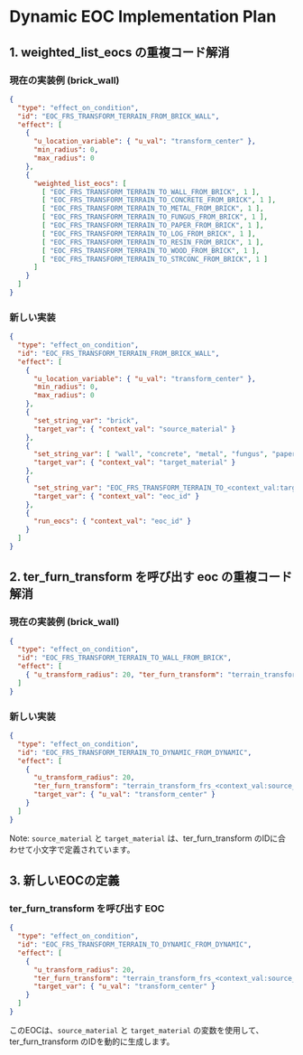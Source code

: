 # Dynamic EOC Implementation Plan

## 1. weighted_list_eocs の重複コード解消

### 現在の実装例 (brick_wall)
```json
{
  "type": "effect_on_condition",
  "id": "EOC_FRS_TRANSFORM_TERRAIN_FROM_BRICK_WALL",
  "effect": [
    {
      "u_location_variable": { "u_val": "transform_center" },
      "min_radius": 0,
      "max_radius": 0
    },
    {
      "weighted_list_eocs": [
        [ "EOC_FRS_TRANSFORM_TERRAIN_TO_WALL_FROM_BRICK", 1 ],
        [ "EOC_FRS_TRANSFORM_TERRAIN_TO_CONCRETE_FROM_BRICK", 1 ],
        [ "EOC_FRS_TRANSFORM_TERRAIN_TO_METAL_FROM_BRICK", 1 ],
        [ "EOC_FRS_TRANSFORM_TERRAIN_TO_FUNGUS_FROM_BRICK", 1 ],
        [ "EOC_FRS_TRANSFORM_TERRAIN_TO_PAPER_FROM_BRICK", 1 ],
        [ "EOC_FRS_TRANSFORM_TERRAIN_TO_LOG_FROM_BRICK", 1 ],
        [ "EOC_FRS_TRANSFORM_TERRAIN_TO_RESIN_FROM_BRICK", 1 ],
        [ "EOC_FRS_TRANSFORM_TERRAIN_TO_WOOD_FROM_BRICK", 1 ],
        [ "EOC_FRS_TRANSFORM_TERRAIN_TO_STRCONC_FROM_BRICK", 1 ]
      ]
    }
  ]
}
```

### 新しい実装
```json
{
  "type": "effect_on_condition",
  "id": "EOC_FRS_TRANSFORM_TERRAIN_FROM_BRICK_WALL",
  "effect": [
    {
      "u_location_variable": { "u_val": "transform_center" },
      "min_radius": 0,
      "max_radius": 0
    },
    {
      "set_string_var": "brick",
      "target_var": { "context_val": "source_material" }
    },
    {
      "set_string_var": [ "wall", "concrete", "metal", "fungus", "paper", "log", "resin", "wood", "strconc" ],
      "target_var": { "context_val": "target_material" }
    },
    {
      "set_string_var": "EOC_FRS_TRANSFORM_TERRAIN_TO_<context_val:target_material>_FROM_<context_val:source_material>",
      "target_var": { "context_val": "eoc_id" }
    },
    {
      "run_eocs": { "context_val": "eoc_id" }
    }
  ]
}
```

## 2. ter_furn_transform を呼び出す eoc の重複コード解消

### 現在の実装例 (brick_wall)
```json
{
  "type": "effect_on_condition",
  "id": "EOC_FRS_TRANSFORM_TERRAIN_TO_WALL_FROM_BRICK",
  "effect": [
    { "u_transform_radius": 20, "ter_furn_transform": "terrain_transform_frs_brick_to_wall", "target_var": { "u_val": "transform_center" } }
  ]
}
```

### 新しい実装
```json
{
  "type": "effect_on_condition",
  "id": "EOC_FRS_TRANSFORM_TERRAIN_TO_DYNAMIC_FROM_DYNAMIC",
  "effect": [
    {
      "u_transform_radius": 20,
      "ter_furn_transform": "terrain_transform_frs_<context_val:source_material>_to_<context_val:target_material>",
      "target_var": { "u_val": "transform_center" }
    }
  ]
}
```

Note: `source_material` と `target_material` は、ter_furn_transform のIDに合わせて小文字で定義されています。

## 3. 新しいEOCの定義

### ter_furn_transform を呼び出す EOC
```json
{
  "type": "effect_on_condition",
  "id": "EOC_FRS_TRANSFORM_TERRAIN_TO_DYNAMIC_FROM_DYNAMIC",
  "effect": [
    {
      "u_transform_radius": 20,
      "ter_furn_transform": "terrain_transform_frs_<context_val:source_material>_to_<context_val:target_material>",
      "target_var": { "u_val": "transform_center" }
    }
  ]
}
```

このEOCは、`source_material` と `target_material` の変数を使用して、ter_furn_transform のIDを動的に生成します。